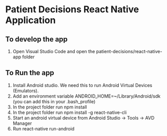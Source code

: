 # Patient Decisions React Native Application #

## To develop the app ##
1. Open Visual Studio Code and open the patient-decisions/react-native-app folder

## To Run the app ##
1. Install Android studio. We need this to run Android Virtual Devices (Emulators). 
2. Add an environment variable ANDROID_HOME=~/Library/Android/sdk (you can add this in your .bash_profile)
3. In the project folder run npm install
4. In the project folder run npm install -g react-native-cli
5. Start an android virtual device from Android Studio -> Tools -> AVD Manager
6. Run react-native run-android


